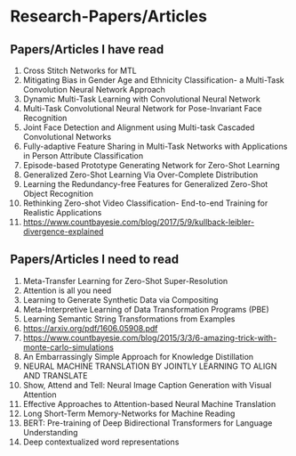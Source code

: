 # Research-Papers/Articles

## Papers/Articles I have read

1. Cross Stitch Networks for MTL
2. Mitigating Bias in Gender Age and Ethnicity Classification- a Multi-Task Convolution Neural Network Approach
3. Dynamic Multi-Task Learning with Convolutional Neural Network
4. Multi-Task Convolutional Neural Network for Pose-Invariant Face Recognition
5. Joint Face Detection and Alignment using Multi-task Cascaded Convolutional Networks
6. Fully-adaptive Feature Sharing in Multi-Task Networks with Applications in Person Attribute Classification
7. Episode-based Prototype Generating Network for Zero-Shot Learning 
8. Generalized Zero-Shot Learning Via Over-Complete Distribution
9. Learning the Redundancy-free Features for Generalized Zero-Shot Object Recognition
10. Rethinking Zero-shot Video Classification- End-to-end Training for Realistic Applications
11. https://www.countbayesie.com/blog/2017/5/9/kullback-leibler-divergence-explained


## Papers/Articles I need to read

1. Meta-Transfer Learning for Zero-Shot Super-Resolution
2. Attention is all you need
3. Learning to Generate Synthetic Data via Compositing
4. Meta-Interpretive Learning of Data Transformation Programs (PBE)
5. Learning Semantic String Transformations from Examples
6. https://arxiv.org/pdf/1606.05908.pdf 
7. https://www.countbayesie.com/blog/2015/3/3/6-amazing-trick-with-monte-carlo-simulations
8. An Embarrassingly Simple Approach for Knowledge Distillation
9. NEURAL MACHINE TRANSLATION BY JOINTLY LEARNING TO ALIGN AND TRANSLATE
10. Show, Attend and Tell: Neural Image Caption Generation with Visual Attention
11. Effective Approaches to Attention-based Neural Machine Translation
12. Long Short-Term Memory-Networks for Machine Reading
13. BERT: Pre-training of Deep Bidirectional Transformers for Language Understanding
14. Deep contextualized word representations
